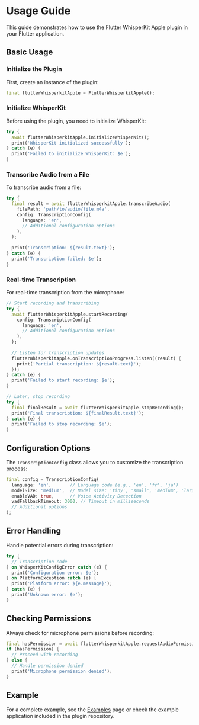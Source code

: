 # Usage Guide

This guide demonstrates how to use the Flutter WhisperKit Apple plugin in your Flutter application.

## Basic Usage

### Initialize the Plugin

First, create an instance of the plugin:

```dart
final flutterWhisperkitApple = FlutterWhisperkitApple();
```

### Initialize WhisperKit

Before using the plugin, you need to initialize WhisperKit:

```dart
try {
  await flutterWhisperkitApple.initializeWhisperKit();
  print('WhisperKit initialized successfully');
} catch (e) {
  print('Failed to initialize WhisperKit: $e');
}
```

### Transcribe Audio from a File

To transcribe audio from a file:

```dart
try {
  final result = await flutterWhisperkitApple.transcribeAudio(
    filePath: 'path/to/audio/file.m4a',
    config: TranscriptionConfig(
      language: 'en',
      // Additional configuration options
    ),
  );
  
  print('Transcription: ${result.text}');
} catch (e) {
  print('Transcription failed: $e');
}
```

### Real-time Transcription

For real-time transcription from the microphone:

```dart
// Start recording and transcribing
try {
  await flutterWhisperkitApple.startRecording(
    config: TranscriptionConfig(
      language: 'en',
      // Additional configuration options
    ),
  );
  
  // Listen for transcription updates
  flutterWhisperkitApple.onTranscriptionProgress.listen((result) {
    print('Partial transcription: ${result.text}');
  });
} catch (e) {
  print('Failed to start recording: $e');
}

// Later, stop recording
try {
  final finalResult = await flutterWhisperkitApple.stopRecording();
  print('Final transcription: ${finalResult.text}');
} catch (e) {
  print('Failed to stop recording: $e');
}
```

## Configuration Options

The `TranscriptionConfig` class allows you to customize the transcription process:

```dart
final config = TranscriptionConfig(
  language: 'en',       // Language code (e.g., 'en', 'fr', 'ja')
  modelSize: 'medium',  // Model size: 'tiny', 'small', 'medium', 'large'
  enableVAD: true,      // Voice Activity Detection
  vadFallbackTimeout: 3000, // Timeout in milliseconds
  // Additional options
);
```

## Error Handling

Handle potential errors during transcription:

```dart
try {
  // Transcription code
} on WhisperKitConfigError catch (e) {
  print('Configuration error: $e');
} on PlatformException catch (e) {
  print('Platform error: ${e.message}');
} catch (e) {
  print('Unknown error: $e');
}
```

## Checking Permissions

Always check for microphone permissions before recording:

```dart
final hasPermission = await flutterWhisperkitApple.requestAudioPermission();
if (hasPermission) {
  // Proceed with recording
} else {
  // Handle permission denied
  print('Microphone permission denied');
}
```

## Example

For a complete example, see the [Examples](Examples) page or check the example application included in the plugin repository.
